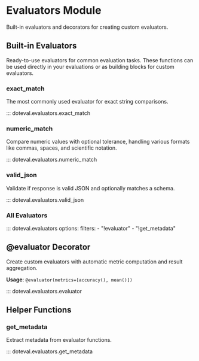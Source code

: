 # Evaluators Module

Built-in evaluators and decorators for creating custom evaluators.

## Built-in Evaluators

Ready-to-use evaluators for common evaluation tasks. These functions can be used directly in your evaluations or as building blocks for custom evaluators.

### exact_match

The most commonly used evaluator for exact string comparisons.

::: doteval.evaluators.exact_match

### numeric_match

Compare numeric values with optional tolerance, handling various formats like commas, spaces, and scientific notation.

::: doteval.evaluators.numeric_match

### valid_json

Validate if response is valid JSON and optionally matches a schema.

::: doteval.evaluators.valid_json

### All Evaluators

::: doteval.evaluators
    options:
      filters:
        - "!evaluator"
        - "!get_metadata"

## @evaluator Decorator

Create custom evaluators with automatic metric computation and result aggregation.

**Usage**: `@evaluator(metrics=[accuracy(), mean()])`

::: doteval.evaluators.evaluator

## Helper Functions

### get_metadata

Extract metadata from evaluator functions.

::: doteval.evaluators.get_metadata
